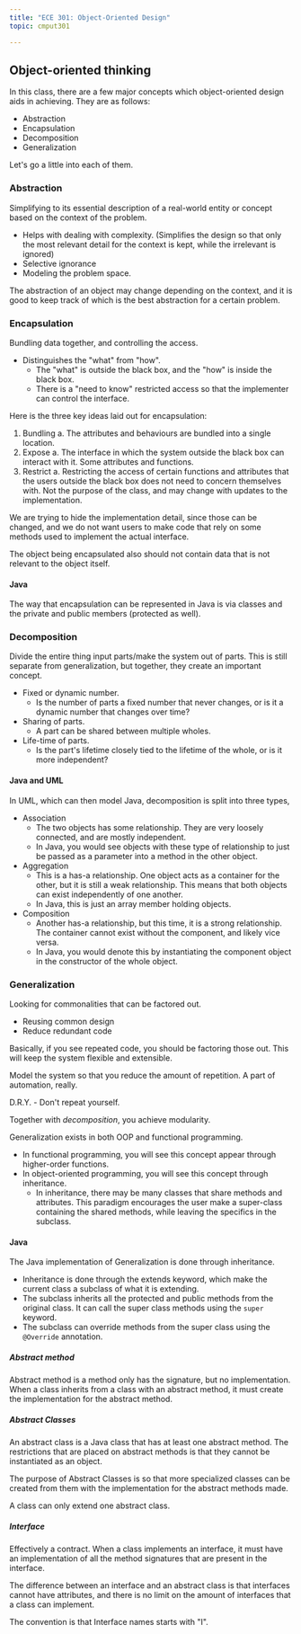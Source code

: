 ```yaml
---
title: "ECE 301: Object-Oriented Design"
topic: cmput301

---
```


## Object-oriented thinking

In this class, there are a few major concepts which object-oriented design aids in achieving. They are as follows:

- Abstraction
- Encapsulation
- Decomposition
- Generalization

Let's go a little into each of them.

### Abstraction

Simplifying to its essential description of a real-world entity or concept based on the context of the problem.

- Helps with dealing with complexity. (Simplifies the design so that only the most relevant detail for the context is kept, while the irrelevant is ignored)
- Selective ignorance
- Modeling the problem space.

The abstraction of an object may change depending on the context, and it is good to keep track of which is the best abstraction for a certain problem.

### Encapsulation

Bundling data together, and controlling the access.

- Distinguishes the "what" from "how".
  - The "what" is outside the black box, and the "how" is inside the black box.
  - There is a "need to know" restricted access so that the implementer can control the interface.

Here is the three key ideas laid out for encapsulation:

1. Bundling
  a. The attributes and behaviours are bundled into a single location.
2. Expose
  a. The interface in which the system outside the black box can interact with it. Some attributes and functions.
3. Restrict
  a. Restricting the access of certain functions and attributes that the users outside the black box does not need to concern themselves with. Not the purpose of the class, and may change with updates to the implementation.

We are trying to hide the implementation detail, since those can be changed, and we do not want users to make code that rely on some methods used to implement the actual interface.

The object being encapsulated also should not contain data that is not relevant to the object itself.

#### Java

The way that encapsulation can be represented in Java is via classes and the private and public members (protected as well).

### Decomposition

Divide the entire thing input parts/make the system out of parts. This is still separate from generalization, but together, they create an important concept.

- Fixed or dynamic number.
  - Is the number of parts a fixed number that never changes, or is it a dynamic number that changes over time?
- Sharing of parts.
  - A part can be shared between multiple wholes.
- Life-time of parts.
  - Is the part's lifetime closely tied to the lifetime of the whole, or is it more independent?

#### Java and UML

In UML, which can then model Java, decomposition is split into three types,

- Association
  - The two objects has some relationship. They are very loosely connected, and are mostly independent.
  - In Java, you would see objects with these type of relationship to just be passed as a parameter into a method in the other object.
- Aggregation
  - This is a has-a relationship. One object acts as a container for the other, but it is still a weak relationship. This means that both objects can exist independently of one another.
  - In Java, this is just an array member holding objects.
- Composition
  - Another has-a relationship, but this time, it is a strong relationship. The container cannot exist without the component, and likely vice versa.
  - In Java, you would denote this by instantiating the component object in the constructor of the whole object.

### Generalization

Looking for commonalities that can be factored out.

- Reusing common design
- Reduce redundant code

Basically, if you see repeated code, you should be factoring those out. This will keep the system flexible and extensible.

Model the system so that you reduce the amount of repetition. A part of automation, really.

D.R.Y. - Don't repeat yourself.

Together with *decomposition*, you achieve modularity.

Generalization exists in both OOP and functional programming.

- In functional programming, you will see this concept appear through higher-order functions.
- In object-oriented programming, you will see this concept through inheritance.
  - In inheritance, there may be many classes that share methods and attributes. This paradigm encourages the user make a super-class containing the shared methods, while leaving the specifics in the subclass.

#### Java

The Java implementation of Generalization is done through inheritance.

- Inheritance is done through the extends keyword, which make the current class a subclass of what it is extending.
- The subclass inherits all the protected and public methods from the original class. It can call the super class methods using the `super` keyword.
- The subclass can override methods from the super class using the `@Override` annotation.

##### Abstract method

Abstract method is a method only has the signature, but no implementation. When a class inherits from a class with an abstract method, it must create the implementation for the abstract method.

##### Abstract Classes

An abstract class is a Java class that has at least one abstract method. The restrictions that are placed on abstract methods is that they cannot be instantiated as an object.

The purpose of Abstract Classes is so that more specialized classes can be created from them with the implementation for the abstract methods made.

A class can only extend one abstract class.

##### Interface

Effectively a contract. When a class implements an interface, it must have an implementation of all the method signatures that are present in the interface.

The difference between an interface and an abstract class is that interfaces cannot have attributes, and there is no limit on the amount of interfaces that a class can implement.

The convention is that Interface names starts with "I".
